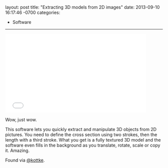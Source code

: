layout: post
title:  "Extracting 3D models from 2D images"
date:   2013-09-10 16:17:46 -0700
categories:
  - Software
---

<iframe class="embedly-embed" src="//cdn.embedly.com/widgets/media.html?src=https%3A%2F%2Fwww.youtube.com%2Fembed%2FOie1ZXWceqM%3Ffeature%3Doembed&url=https%3A%2F%2Fwww.youtube.com%2Fwatch%3Fv%3DOie1ZXWceqM&image=https%3A%2F%2Fi.ytimg.com%2Fvi%2FOie1ZXWceqM%2Fhqdefault.jpg&key=d815972c91e546edb5d2d02e509f8b1c&type=text%2Fhtml&schema=youtube" width="450" height="253" scrolling="no" frameborder="0" allowfullscreen></iframe>

Wow, just wow.  

 This software lets you quickly extract and manipulate 3D objects from 2D pictures. You need to define the cross section using two strokes, then the length with a third stroke. What you get is a fully textured 3D model and the software even fills in the background as you translate, rotate, scale or copy it. Amazing.

Found via  [@kottke](http://kottke.org/13/09/manipulating-objects-in-photos-in-3d). 
